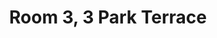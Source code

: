 ---
basin: 'No'
cudn: true
floor: First
grade: 4
images: []
living_room: 'No'
location: 3 Park Terrace
name: '3'
network: Wireless Only
title: Room 3, 3 Park Terrace
---